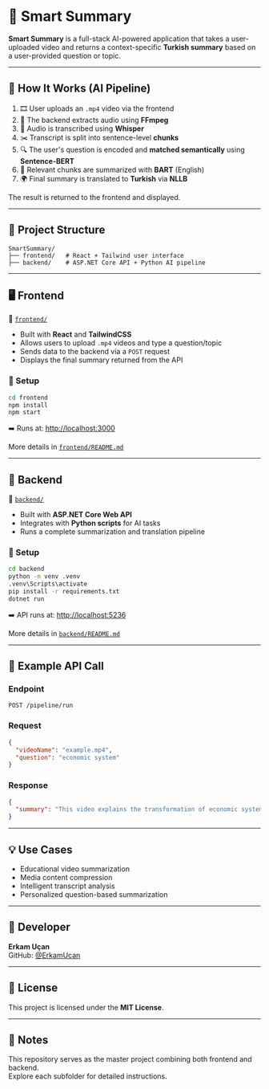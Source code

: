 # 🧠 Smart Summary

**Smart Summary** is a full-stack AI-powered application that takes a user-uploaded video and returns a context-specific **Turkish summary** based on a user-provided question or topic.

---

## 🔧 How It Works (AI Pipeline)

1. 🎞️ User uploads an `.mp4` video via the frontend
2. 🧏 The backend extracts audio using **FFmpeg**
3. 📝 Audio is transcribed using **Whisper**
4. ✂️ Transcript is split into sentence-level **chunks**
5. 🔍 The user's question is encoded and **matched semantically** using **Sentence-BERT**
6. 🧠 Relevant chunks are summarized with **BART** (English)
7. 🌍 Final summary is translated to **Turkish** via **NLLB**

The result is returned to the frontend and displayed.

---

## 📁 Project Structure

```
SmartSummary/
├── frontend/   # React + Tailwind user interface
├── backend/    # ASP.NET Core API + Python AI pipeline
```

---

## 🖥️ Frontend

📁 [`frontend/`](./frontend)

- Built with **React** and **TailwindCSS**
- Allows users to upload `.mp4` videos and type a question/topic
- Sends data to the backend via a `POST` request
- Displays the final summary returned from the API

### 🔧 Setup

```bash
cd frontend
npm install
npm start
```

➡️ Runs at: [http://localhost:3000](http://localhost:3000)

More details in [`frontend/README.md`](./frontend/README.md)

---

## 🧠 Backend

📁 [`backend/`](./backend)

- Built with **ASP.NET Core Web API**
- Integrates with **Python scripts** for AI tasks
- Runs a complete summarization and translation pipeline

### 🔧 Setup

```bash
cd backend
python -m venv .venv
.venv\Scripts\activate
pip install -r requirements.txt
dotnet run
```

➡️ API runs at: [http://localhost:5236](http://localhost:5236)

More details in [`backend/README.md`](./backend/README.md)

---

## 🧪 Example API Call

### Endpoint

```http
POST /pipeline/run
```

### Request

```json
{
  "videoName": "example.mp4",
  "question": "economic system"
}
```

### Response

```json
{
  "summary": "This video explains the transformation of economic systems into digital platforms..."
}
```

---

## 💡 Use Cases

- Educational video summarization  
- Media content compression  
- Intelligent transcript analysis  
- Personalized question-based summarization

---

## 👤 Developer

**Erkam Uçan**  
GitHub: [@ErkamUcan](https://github.com/ErkamUcan)

---

## 📄 License

This project is licensed under the **MIT License**.

---

## 📌 Notes

This repository serves as the master project combining both frontend and backend.  
Explore each subfolder for detailed instructions.
